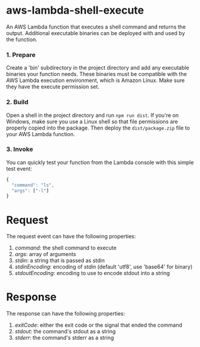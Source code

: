 # aws-lambda-shell-execute
An AWS Lambda function that executes a shell command and returns the output.  Additional executable binaries can be deployed with and used by the function.

### 1. Prepare
Create a 'bin' subdirectory in the project directory and add any executable binaries your function needs.  These binaries must be compatible with the AWS Lambda execution environment, which is Amazon Linux.  Make sure they have the execute permission set.

### 2. Build
Open a shell in the project directory and run `npm run dist`.  If you're on Windows, make sure you use a Linux shell so that file permissions are properly copied into the package.  Then deploy the `dist/package.zip` file to your AWS Lambda function.

### 3. Invoke
You can quickly test your function from the Lambda console with this simple test event:
```javascript
{
  "command": "ls",
  "args": ["-l"]
}
```

# Request
The request event can have the following properties:

1. _command_: the shell command to execute
2. _args_: array of arguments
3. _stdin_: a string that is passed as stdin
4. _stdinEncoding_: encoding of _stdin_ (default 'utf8', use 'base64' for binary)
5. _stdoutEncoding_: encoding to use to encode stdout into a string


# Response
The response can have the following properties:

1. _exitCode_: either the exit code or the signal that ended the command
2. _stdout_: the command's stdout as a string
3. _stderr_: the command's stderr as a string
